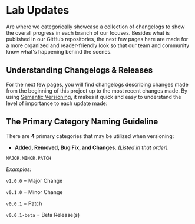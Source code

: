 # Lab Updates

Are where we categorically showcase a collection of changelogs to show the overall progress in each branch of our focuses. Besides what is published in our GitHub repositories, the next few pages here are made for a more organized and reader-friendly look so that our team and community know what's happening behind the scenes.

## Understanding Changelogs & Releases

For the next few pages, you will find changelogs describing changes made from the beginning of this project up to the most recent changes made. By using [Semantic Versioning](https://semver.org/), it makes it quick and easy to understand the level of importance to each update made:

## The Primary Category Naming Guideline
There are **4** primary categories that may be utilized when versioning: 
* **Added, Removed, Bug Fix, and Changes**. *(Listed in that order).*

```rust
MAJOR.MINOR.PATCH
```
*Examples:*

```v1.0.0``` = Major Change

```v0.1.0``` = Minor Change

```v0.0.1``` = Patch

```v0.0.1-beta``` = Beta Release(s)